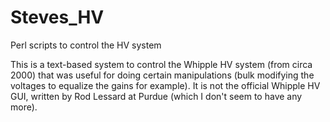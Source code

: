 # Steves_HV
Perl scripts to control the HV system

This is a text-based system to control the Whipple HV system (from circa 2000) that was useful for doing certain manipulations (bulk modifying the voltages to equalize the gains for example). It is not the official Whipple HV GUI, written by Rod Lessard at Purdue (which I don't seem to have any more).
